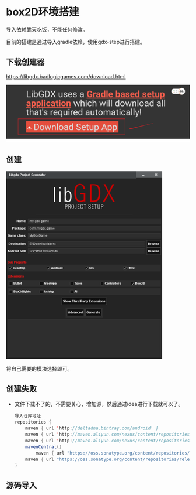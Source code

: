 # box2D环境搭建

导入依赖靠天吃饭，不能任何修改。

目前的搭建是通过导入gradle依赖，使用gdx-step进行搭建。

##  下载创建器

https://libgdx.badlogicgames.com/download.html

<img src="images/image-20201017143842138.png" alt="image-20201017143842138" style="zoom:50%;" />

## 创建

<img src="images/image-20201017143932929.png" alt="image-20201017143932929" style="zoom:50%;" />

将自己需要的模块选择即可。

## 创建失败

- 文件下载不了的，不需要关心，增加源，然后通过idea进行下载就可以了。

  ```java
  导入仓库地址   
  repositories {
      maven { url 'http://deltadna.bintray.com/android' }
      maven { url 'http://maven.aliyun.com/nexus/content/repositories/google' }
      maven { url 'http://maven.aliyun.com/nexus/content/repositories/jcenter'}
      mavenCentral()
          maven { url "https://oss.sonatype.org/content/repositories/snapshots/" }
      maven { url "https://oss.sonatype.org/content/repositories/releases/" }
  }
  ```

## 源码导入

